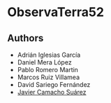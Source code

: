 ObservaTerra52
=============

## Authors

* Adrián Iglesias García  
* Daniel Mera López
* Pablo Romero Martin 
* Marcos Ruiz Villamea 
* David Sariego Fernández 
* [Javier Camacho Suárez](https://github.com/jcasus) 


